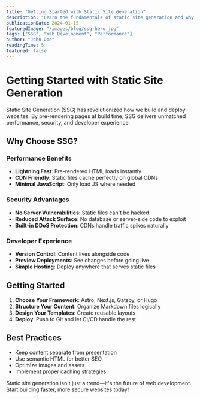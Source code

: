 ```yaml
---
title: "Getting Started with Static Site Generation"
description: "Learn the fundamentals of static site generation and why it's perfect for modern web development."
publicationDate: 2024-01-15
featuredImage: "/images/blog/ssg-hero.jpg"
tags: ["SSG", "Web Development", "Performance"]
author: "John Doe"
readingTime: 5
featured: false
---
```


# Getting Started with Static Site Generation

Static Site Generation (SSG) has revolutionized how we build and deploy websites. By pre-rendering pages at build time, SSG delivers unmatched performance, security, and developer experience.

## Why Choose SSG?

### Performance Benefits
- **Lightning Fast**: Pre-rendered HTML loads instantly
- **CDN Friendly**: Static files cache perfectly on global CDNs
- **Minimal JavaScript**: Only load JS where needed

### Security Advantages
- **No Server Vulnerabilities**: Static files can't be hacked
- **Reduced Attack Surface**: No database or server-side code to exploit
- **Built-in DDoS Protection**: CDNs handle traffic spikes naturally

### Developer Experience
- **Version Control**: Content lives alongside code
- **Preview Deployments**: See changes before going live
- **Simple Hosting**: Deploy anywhere that serves static files

## Getting Started

1. **Choose Your Framework**: Astro, Next.js, Gatsby, or Hugo
2. **Structure Your Content**: Organize Markdown files logically
3. **Design Your Templates**: Create reusable layouts
4. **Deploy**: Push to Git and let CI/CD handle the rest

## Best Practices

- Keep content separate from presentation
- Use semantic HTML for better SEO
- Optimize images and assets
- Implement proper caching strategies

Static site generation isn't just a trend—it's the future of web development. Start building faster, more secure websites today!